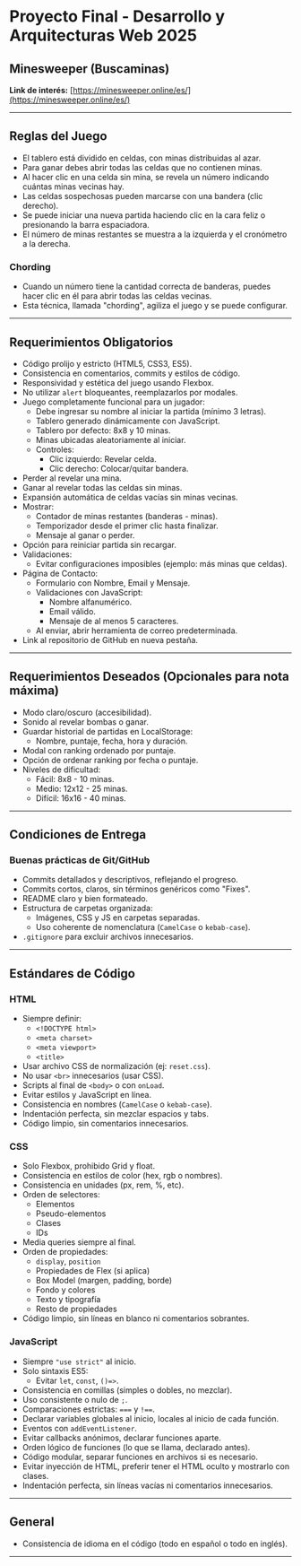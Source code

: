 # Proyecto Final - Desarrollo y Arquitecturas Web 2025

## Minesweeper (Buscaminas)

**Link de interés:** [https://minesweeper.online/es/](https://minesweeper.online/es/)

---

## Reglas del Juego

- El tablero está dividido en celdas, con minas distribuidas al azar.
- Para ganar debes abrir todas las celdas que no contienen minas.
- Al hacer clic en una celda sin mina, se revela un número indicando cuántas minas vecinas hay.
- Las celdas sospechosas pueden marcarse con una bandera (clic derecho).
- Se puede iniciar una nueva partida haciendo clic en la cara feliz o presionando la barra espaciadora.
- El número de minas restantes se muestra a la izquierda y el cronómetro a la derecha.

### Chording

- Cuando un número tiene la cantidad correcta de banderas, puedes hacer clic en él para abrir todas las celdas vecinas.
- Esta técnica, llamada "chording", agiliza el juego y se puede configurar.

---

## Requerimientos Obligatorios

- Código prolijo y estricto (HTML5, CSS3, ES5).
- Consistencia en comentarios, commits y estilos de código.
- Responsividad y estética del juego usando Flexbox.
- No utilizar `alert` bloqueantes, reemplazarlos por modales.
- Juego completamente funcional para un jugador:
  - Debe ingresar su nombre al iniciar la partida (mínimo 3 letras).
  - Tablero generado dinámicamente con JavaScript.
  - Tablero por defecto: 8x8 y 10 minas.
  - Minas ubicadas aleatoriamente al iniciar.
  - Controles:
    - Clic izquierdo: Revelar celda.
    - Clic derecho: Colocar/quitar bandera.
- Perder al revelar una mina.
- Ganar al revelar todas las celdas sin minas.
- Expansión automática de celdas vacías sin minas vecinas.
- Mostrar:
  - Contador de minas restantes (banderas - minas).
  - Temporizador desde el primer clic hasta finalizar.
  - Mensaje al ganar o perder.
- Opción para reiniciar partida sin recargar.
- Validaciones:
  - Evitar configuraciones imposibles (ejemplo: más minas que celdas).
- Página de Contacto:
  - Formulario con Nombre, Email y Mensaje.
  - Validaciones con JavaScript:
    - Nombre alfanumérico.
    - Email válido.
    - Mensaje de al menos 5 caracteres.
  - Al enviar, abrir herramienta de correo predeterminada.
- Link al repositorio de GitHub en nueva pestaña.

---

## Requerimientos Deseados (Opcionales para nota máxima)

- Modo claro/oscuro (accesibilidad).
- Sonido al revelar bombas o ganar.
- Guardar historial de partidas en LocalStorage:
  - Nombre, puntaje, fecha, hora y duración.
- Modal con ranking ordenado por puntaje.
- Opción de ordenar ranking por fecha o puntaje.
- Niveles de dificultad:
  - Fácil: 8x8 - 10 minas.
  - Medio: 12x12 - 25 minas.
  - Difícil: 16x16 - 40 minas.

---

## Condiciones de Entrega

### Buenas prácticas de Git/GitHub

- Commits detallados y descriptivos, reflejando el progreso.
- Commits cortos, claros, sin términos genéricos como "Fixes".
- README claro y bien formateado.
- Estructura de carpetas organizada:
  - Imágenes, CSS y JS en carpetas separadas.
  - Uso coherente de nomenclatura (`CamelCase` o `kebab-case`).
- `.gitignore` para excluir archivos innecesarios.

---

## Estándares de Código

### HTML

- Siempre definir:
  - `<!DOCTYPE html>`
  - `<meta charset>`
  - `<meta viewport>`
  - `<title>`
- Usar archivo CSS de normalización (ej: `reset.css`).
- No usar `<br>` innecesarios (usar CSS).
- Scripts al final de `<body>` o con `onLoad`.
- Evitar estilos y JavaScript en línea.
- Consistencia en nombres (`CamelCase` o `kebab-case`).
- Indentación perfecta, sin mezclar espacios y tabs.
- Código limpio, sin comentarios innecesarios.

### CSS

- Solo Flexbox, prohibido Grid y float.
- Consistencia en estilos de color (hex, rgb o nombres).
- Consistencia en unidades (px, rem, %, etc).
- Orden de selectores:
  - Elementos
  - Pseudo-elementos
  - Clases
  - IDs
- Media queries siempre al final.
- Orden de propiedades:
  - `display`, `position`
  - Propiedades de Flex (si aplica)
  - Box Model (margen, padding, borde)
  - Fondo y colores
  - Texto y tipografía
  - Resto de propiedades
- Código limpio, sin líneas en blanco ni comentarios sobrantes.

### JavaScript

- Siempre `"use strict"` al inicio.
- Solo sintaxis ES5:
  - Evitar `let`, `const`, `()=>`.
- Consistencia en comillas (simples o dobles, no mezclar).
- Uso consistente o nulo de `;`.
- Comparaciones estrictas: `===` y `!==`.
- Declarar variables globales al inicio, locales al inicio de cada función.
- Eventos con `addEventListener`.
- Evitar callbacks anónimos, declarar funciones aparte.
- Orden lógico de funciones (lo que se llama, declarado antes).
- Código modular, separar funciones en archivos si es necesario.
- Evitar inyección de HTML, preferir tener el HTML oculto y mostrarlo con clases.
- Indentación perfecta, sin líneas vacías ni comentarios innecesarios.

---

## General

- Consistencia de idioma en el código (todo en español o todo en inglés).

---
